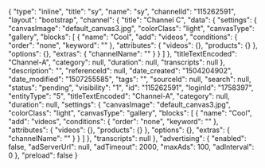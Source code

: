{
    "type": "inline",
    "title": "sy",
    "name": "sy",
    "channelId": "115262591",
    "layout": "bootstrap",
    "channel": {
        "title": "Channel C",
        "data": {
            "settings": {
                "canvasImage": "default_canvas3.jpg",
                "colorClass": "light",
                "canvasType": "gallery",
                "blocks": [
                    {
                        "name": "Cool",
                        "add": "videos",
                        "conditions": {
                            "order": "none",
                            "keyword": ""
                        },
                        "attributes": {
                            "videos": {},
                            "products": {}
                        },
                        "options": {},
                        "extras": {
                            "channelName": ""
                        }
                    }
                ]
            },
            "titleTextEncoded": "Channel-A",
            "category": null,
            "duration": null,
            "transcripts": null
        },
        "description": "",
        "referenceId": null,
        "date_created": "1504204902",
        "date_modified": "1507255585",
        "tags": "",
        "sourceId": null,
        "search": null,
        "status": "pending",
        "visibility": "1",
        "id": "115262591",
        "loginId": "1758397",
        "entityType": "5",
        "titleTextEncoded": "Channel-A",
        "category": null,
        "duration": null,
        "settings": {
            "canvasImage": "default_canvas3.jpg",
            "colorClass": "light",
            "canvasType": "gallery",
            "blocks": [
                {
                    "name": "Cool",
                    "add": "videos",
                    "conditions": {
                        "order": "none",
                        "keyword": ""
                    },
                    "attributes": {
                        "videos": {},
                        "products": {}
                    },
                    "options": {},
                    "extras": {
                        "channelName": ""
                    }
                }
            ]
        },
        "transcripts": null
    },
    "advertising": {
        "enabled": false,
        "adServerUrl": null,
        "adTimeout": 2000,
        "maxAds": 100,
        "adInterval": 0
    },
    "preload": false
}